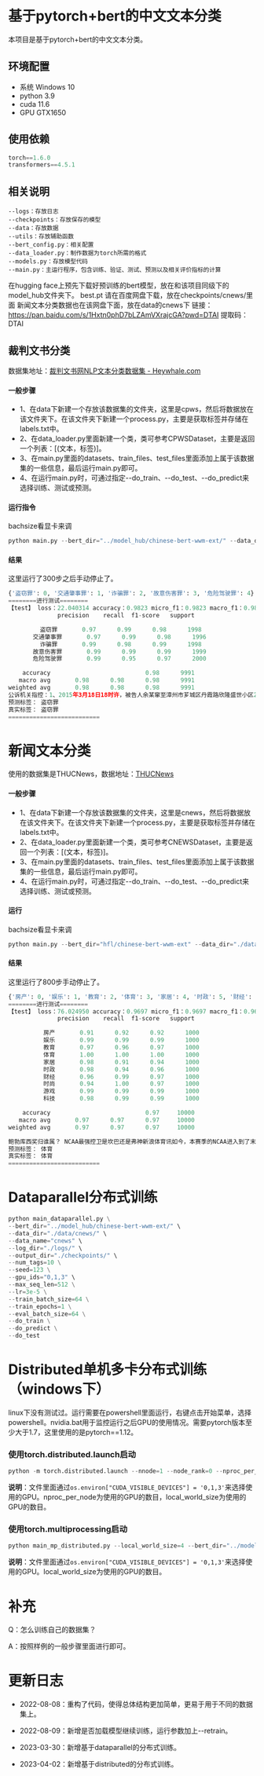 # 基于pytorch+bert的中文文本分类

本项目是基于pytorch+bert的中文文本分类。
## 环境配置
 - 系统 Windows 10
 - python 3.9
 - cuda 11.6
 - GPU GTX1650

## 使用依赖
```python
torch==1.6.0
transformers==4.5.1
```
## 相关说明
```
--logs：存放日志
--checkpoints：存放保存的模型
--data：存放数据
--utils：存放辅助函数
--bert_config.py：相关配置
--data_loader.py：制作数据为torch所需的格式
--models.py：存放模型代码
--main.py：主运行程序，包含训练、验证、测试、预测以及相关评价指标的计算
```

在hugging face上预先下载好预训练的bert模型，放在和该项目同级下的model_hub文件夹下。
best.pt 请在百度网盘下载，放在checkpoints/cnews/里面 
新闻文本分类数据也在该网盘下面，放在data的cnews下
链接：https://pan.baidu.com/s/1Hxtn0phD7bLZAmVXrajcGA?pwd=DTAI 
提取码：DTAI 

## 裁判文书分类

数据集地址：[裁判文书网NLP文本分类数据集 - Heywhale.com](https://www.heywhale.com/mw/dataset/625869115fe0ad0017c6a7f7/file)

#### 一般步骤

- 1、在data下新建一个存放该数据集的文件夹，这里是cpws，然后将数据放在该文件夹下。在该文件夹下新建一个process.py，主要是获取标签并存储在labels.txt中。
- 2、在data_loader.py里面新建一个类，类可参考CPWSDataset，主要是返回一个列表：[(文本，标签)]。
- 3、在main.py里面的datasets、train_files、test_files里面添加上属于该数据集的一些信息，最后运行main.py即可。
- 4、在运行main.py时，可通过指定--do_train、--do_test、--do_predict来选择训练、测试或预测。

#### 运行指令
bachsize看显卡来调
```python
python main.py --bert_dir="../model_hub/chinese-bert-wwm-ext/" --data_dir="./data/cpws/" --data_name="cpws" --log_dir="./logs/" --output_dir="./checkpoints/" --num_tags=5 --seed=123 --gpu_ids="0" --max_seq_len=256 --lr=3e-5 --train_batch_size=16 --train_epochs=5 --eval_batch_size=16 --do_train --do_test --do_predict
```
#### 结果

这里运行了300步之后手动停止了。

```python
{'盗窃罪': 0, '交通肇事罪': 1, '诈骗罪': 2, '故意伤害罪': 3, '危险驾驶罪': 4}
========进行测试========
【test】 loss：22.040314 accuracy：0.9823 micro_f1：0.9823 macro_f1：0.9822
              precision    recall  f1-score   support

         盗窃罪       0.97      0.99      0.98      1998
       交通肇事罪       0.97      0.99      0.98      1996
         诈骗罪       0.99      0.98      0.99      1998
       故意伤害罪       0.99      0.99      0.99      1999
       危险驾驶罪       0.99      0.95      0.97      2000

    accuracy                           0.98      9991
   macro avg       0.98      0.98      0.98      9991
weighted avg       0.98      0.98      0.98      9991
公诉机关指控：1、2015年3月18日18时许，被告人余某窜至漳州市芗城区丹霞路欣隆盛世小区2期工地内，趁工作人员不注意盗走工地内的脚手架扣件70个（价值人民币252元）。2、2015年3月19日13时和17时，被告人余某分两次窜至漳州市芗城区丹霞路欣隆盛世小区2期工地内一楼房一层的中间配电室内，利用随身携带的铁钳盗走该配电室内的电缆线（共计574米，价值人民币4707元）。3、2015年3月21日7时30分许，被告人余某窜至漳州市芗城区丹霞路欣隆盛世小区2期工地内一楼房一层靠东边的配电室内，利用随身携带的铁钳要将该配电室内的电缆线（共156米，价值人民币1279元）盗走时被工地负责人洪某某发现，后被工地保安吴某某抓获并扭送公安机关。公诉机关认为被告人余某的行为已构成××，本案第三起盗窃系犯罪未遂，建议对被告人余某在××至一年六个月的幅度内处以刑罚，并处罚金。
预测标签： 盗窃罪
真实标签： 盗窃罪
==========================
```

# 新闻文本分类

使用的数据集是THUCNews，数据地址：<a href="https://github.com/gaussic/text-classification-cnn-rnn">THUCNews</a>

#### 一般步骤

- 1、在data下新建一个存放该数据集的文件夹，这里是cnews，然后将数据放在该文件夹下。在该文件夹下新建一个process.py，主要是获取标签并存储在labels.txt中。
- 2、在data_loader.py里面新建一个类，类可参考CNEWSDataset，主要是返回一个列表：[(文本，标签)]。
- 3、在main.py里面的datasets、train_files、test_files里面添加上属于该数据集的一些信息，最后运行main.py即可。
- 4、在运行main.py时，可通过指定--do_train、--do_test、--do_predict来选择训练、测试或预测。

#### 运行
bachsize看显卡来调
```python
python main.py --bert_dir="hfl/chinese-bert-wwm-ext" --data_dir="./data/cnews/" --data_name="cnews" --log_dir="./logs/" --output_dir="./checkpoints/" --num_tags=10 --seed=123 --gpu_ids="0" --max_seq_len=512 --lr=3e-5 --train_batch_size=4 --train_epochs=5 --eval_batch_size=4 --do_train --do_predict
```
#### 结果

这里运行了800步手动停止了。

```python
{'房产': 0, '娱乐': 1, '教育': 2, '体育': 3, '家居': 4, '时政': 5, '财经': 6, '时尚': 7, '游戏': 8, '科技': 9}
========进行测试========
【test】 loss：76.024950 accuracy：0.9697 micro_f1：0.9697 macro_f1：0.9696
              precision    recall  f1-score   support

          房产       0.91      0.92      0.92      1000
          娱乐       0.99      0.99      0.99      1000
          教育       0.97      0.96      0.97      1000
          体育       1.00      1.00      1.00      1000
          家居       0.98      0.91      0.94      1000
          时政       0.98      0.94      0.96      1000
          财经       0.96      0.99      0.97      1000
          时尚       0.94      1.00      0.97      1000
          游戏       0.99      0.99      0.99      1000
          科技       0.98      0.99      0.99      1000

    accuracy                           0.97     10000
   macro avg       0.97      0.97      0.97     10000
weighted avg       0.97      0.97      0.97     10000

鲍勃库西奖归谁属？ NCAA最强控卫是坎巴还是弗神新浪体育讯如今，本赛季的NCAA进入到了末段，各项奖项的评选结果也即将出炉，其中评选最佳控卫的鲍勃-库西奖就将在下周最终四强战时公布，鲍勃-库西奖是由奈史密斯篮球名人堂提供，旨在奖励年度最佳大学控卫。最终获奖的球员也即将在以下几名热门人选中产生。〈〈〈 NCAA疯狂三月专题主页上线，点击链接查看精彩内容吉梅尔-弗雷戴特，杨百翰大学“弗神”吉梅尔-弗雷戴特一直都备受关注，他不仅仅是一名射手，他会用“终结对手脚踝”一样的变向过掉面前的防守者，并且他可以用任意一支手完成得分，如果他被犯规了，可以提前把这两份划入他的帐下了，因为他是一名命中率高达90%的罚球手。弗雷戴特具有所有伟大控卫都具备的一点特质，他是一位赢家也是一位领导者。“他整个赛季至始至终的稳定领导着球队前进，这是无可比拟的。”杨百翰大学主教练戴夫-罗斯称赞道，“他的得分能力毋庸置疑，但是我认为他带领球队获胜的能力才是他最重要的控卫职责。我们在主场之外的比赛(客场或中立场)共取胜19场，他都表现的很棒。”弗雷戴特能否在NBA取得成功？当然，但是有很多专业人士比我们更有资格去做出这样的判断。“我喜爱他。”凯尔特人主教练多克-里弗斯说道，“他很棒，我看过ESPN的片段剪辑，从剪辑来看，他是个超级巨星，我认为他很成为一名优秀的NBA球员。”诺兰-史密斯，杜克大学当赛季初，球队宣布大一天才控卫凯瑞-厄尔文因脚趾的伤病缺席赛季大部分比赛后，诺兰-史密斯便开始接管球权，他在进攻端上足发条，在ACC联盟(杜克大学所在分区)的得分榜上名列前茅，但同时他在分区助攻榜上也占据头名，这在众强林立的ACC联盟前无古人。“我不认为全美有其他的球员能在凯瑞-厄尔文受伤后，如此好的接管球队，并且之前毫无准备。”杜克主教练迈克-沙舍夫斯基赞扬道，“他会将比赛带入自己的节奏，得分，组织，领导球队，无所不能。而且他现在是攻防俱佳，对持球人的防守很有提高。总之他拥有了辉煌的赛季。”坎巴-沃克，康涅狄格大学坎巴-沃克带领康涅狄格在赛季初的毛伊岛邀请赛一路力克密歇根州大和肯塔基等队夺冠，他场均30分4助攻得到最佳球员。在大东赛区锦标赛和全国锦标赛中，他场均27.1分，6.1个篮板，5.1次助攻，依旧如此给力。他以疯狂的表现开始这个赛季，也将以疯狂的表现结束这个赛季。“我们在全国锦标赛中前进着，并且之前曾经5天连赢5场，赢得了大东赛区锦标赛的冠军，这些都归功于坎巴-沃克。”康涅狄格大学主教练吉姆-卡洪称赞道，“他是一名纯正的控卫而且能为我们得分，他有过单场42分，有过单场17助攻，也有过单场15篮板。这些都是一名6英尺175镑的球员所完成的啊！我们有很多好球员，但他才是最好的领导者，为球队所做的贡献也是最大。”乔丹-泰勒，威斯康辛大学全美没有一个持球者能像乔丹-泰勒一样很少失误，他4.26的助攻失误在全美遥遥领先，在大十赛区的比赛中，他平均35.8分钟才会有一次失误。他还是名很出色的得分手，全场砍下39分击败印第安纳大学的比赛就是最好的证明，其中下半场他曾经连拿18分。“那个夜晚他证明自己值得首轮顺位。”当时的见证者印第安纳大学主教练汤姆-克雷恩说道。“对一名控卫的所有要求不过是领导球队、使球队变的更好、带领球队成功，乔丹-泰勒全做到了。”威斯康辛教练博-莱恩说道。诺里斯-科尔，克利夫兰州大诺里斯-科尔的草根传奇正在上演，默默无闻的他被克利夫兰州大招募后便开始刻苦地训练，去年夏天他曾加练上千次跳投，来提高这个可能的弱点。他在本赛季与杨斯顿州大的比赛中得到40分20篮板和9次助攻，在他之前，过去15年只有一位球员曾经在NCAA一级联盟做到过40+20，他的名字是布雷克-格里芬。“他可以很轻松地防下对方王牌。”克利夫兰州大主教练加里-沃特斯如此称赞自己的弟子，“同时他还能得分，并为球队助攻，他几乎能做到一个成功的团队所有需要的事。”这其中四名球员都带领自己的球队进入到了甜蜜16强，虽然有3个球员和他们各自的球队被挡在8强的大门之外，但是他们已经表现的足够出色，不远的将来他们很可能出现在一所你熟悉的NBA球馆里。(clay)
预测标签： 体育
真实标签： 体育
==========================
```

# Dataparallel分布式训练

```python
python main_dataparallel.py \
--bert_dir="../model_hub/chinese-bert-wwm-ext/" \
--data_dir="./data/cnews/" \
--data_name="cnews" \
--log_dir="./logs/" \
--output_dir="./checkpoints/" \
--num_tags=10 \
--seed=123 \
--gpu_ids="0,1,3" \
--max_seq_len=512 \
--lr=3e-5 \
--train_batch_size=64 \
--train_epochs=1 \
--eval_batch_size=64 \
--do_train \
--do_predict \
--do_test
```

# Distributed单机多卡分布式训练（windows下）

linux下没有测试过。运行需要在powershell里面运行，右键点击开始菜单，选择powershell。nvidia.bat用于监控运行之后GPU的使用情况。需要pytorch版本至少大于1.7，这里使用的是pytorch==1.12。

### 使用torch.distributed.launch启动

```python
python -m torch.distributed.launch --nnode=1 --node_rank=0 --nproc_per_node=4 main_distributed.py --local_world_size=4 --bert_dir="../model_hub/chinese-bert-wwm-ext/" --data_dir="./data/cnews/" --data_name="cnews" --log_dir="./logs/" --output_dir="./checkpoints/" --num_tags=10 --seed=123 --max_seq_len=512 --lr=3e-5 --train_batch_size=64 --train_epochs=1 --eval_batch_size=64 --do_train --do_predict --do_test
```

**说明**：文件里面通过```os.environ["CUDA_VISIBLE_DEVICES"] = '0,1,3'```来选择使用的GPU。nproc_per_node为使用的GPU的数目，local_world_size为使用的GPU的数目。

### 使用torch.multiprocessing启动

```python
python main_mp_distributed.py --local_world_size=4 --bert_dir="../model_hub/chinese-bert-wwm-ext/" --data_dir="./data/cnews/" --data_name="cnews" --log_dir="./logs/" --output_dir="./checkpoints/" --num_tags=10 --seed=123 --max_seq_len=512 --lr=3e-5 --train_batch_size=64 --train_epochs=1 --eval_batch_size=64 --do_train --do_predict --do_test
```

**说明**：文件里面通过```os.environ["CUDA_VISIBLE_DEVICES"] = '0,1,3'```来选择使用的GPU。local_world_size为使用的GPU的数目。

# 补充

Q：怎么训练自己的数据集？<br>

A：按照样例的一般步骤里面进行即可。<br>

# 更新日志

- 2022-08-08：重构了代码，使得总体结构更加简单，更易于用于不同的数据集上。
- 2022-08-09：新增是否加载模型继续训练，运行参数加上--retrain。

- 2023-03-30：新增基于dataparallel的分布式训练。

- 2023-04-02：新增基于distributed的分布式训练。


